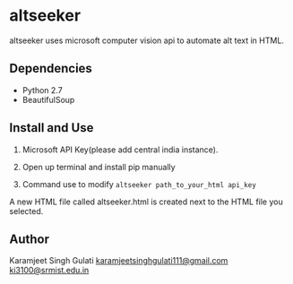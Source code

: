altseeker
======


altseeker uses microsoft computer vision api to automate alt text in HTML.


Dependencies
------------

-  Python 2.7
-  BeautifulSoup

Install and Use
---------------

1) Microsoft API Key(please add central india instance).


2) Open up terminal and install pip manually

3) Command use to modify ``altseeker path_to_your_html api_key``

A new HTML file called altseeker.html is created next to the HTML file you
selected.




Author
------
Karamjeet Singh Gulati
karamjeetsinghgulati111@gmail.com
ki3100@srmist.edu.in

